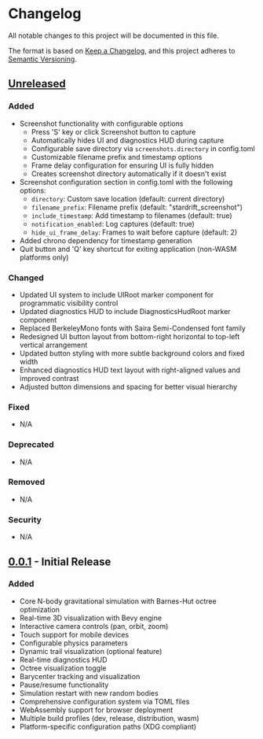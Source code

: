 # Changelog

All notable changes to this project will be documented in this file.

The format is based on [Keep a Changelog](https://keepachangelog.com/en/1.1.0/),
and this project adheres to [Semantic Versioning](https://semver.org/spec/v2.0.0.html).

## [Unreleased]

### Added
- Screenshot functionality with configurable options
  - Press 'S' key or click Screenshot button to capture
  - Automatically hides UI and diagnostics HUD during capture
  - Configurable save directory via `screenshots.directory` in config.toml
  - Customizable filename prefix and timestamp options
  - Frame delay configuration for ensuring UI is fully hidden
  - Creates screenshot directory automatically if it doesn't exist
- Screenshot configuration section in config.toml with the following options:
  - `directory`: Custom save location (default: current directory)
  - `filename_prefix`: Filename prefix (default: "stardrift_screenshot")
  - `include_timestamp`: Add timestamp to filenames (default: true)
  - `notification_enabled`: Log captures (default: true)
  - `hide_ui_frame_delay`: Frames to wait before capture (default: 2)
- Added chrono dependency for timestamp generation
- Quit button and 'Q' key shortcut for exiting application (non-WASM platforms only)

### Changed
- Updated UI system to include UIRoot marker component for programmatic visibility control
- Updated diagnostics HUD to include DiagnosticsHudRoot marker component
- Replaced BerkeleyMono fonts with Saira Semi-Condensed font family
- Redesigned UI button layout from bottom-right horizontal to top-left vertical arrangement
- Updated button styling with more subtle background colors and fixed width
- Enhanced diagnostics HUD text layout with right-aligned values and improved contrast
- Adjusted button dimensions and spacing for better visual hierarchy

### Fixed
- N/A

### Deprecated
- N/A

### Removed
- N/A

### Security
- N/A

## [0.0.1] - Initial Release

### Added
- Core N-body gravitational simulation with Barnes-Hut octree optimization
- Real-time 3D visualization with Bevy engine
- Interactive camera controls (pan, orbit, zoom)
- Touch support for mobile devices
- Configurable physics parameters
- Dynamic trail visualization (optional feature)
- Real-time diagnostics HUD
- Octree visualization toggle
- Barycenter tracking and visualization
- Pause/resume functionality
- Simulation restart with new random bodies
- Comprehensive configuration system via TOML files
- WebAssembly support for browser deployment
- Multiple build profiles (dev, release, distribution, wasm)
- Platform-specific configuration paths (XDG compliant)

[Unreleased]: https://github.com/emilyst/stardrift/compare/v0.0.1...HEAD
[0.0.1]: https://github.com/emilyst/stardrift/releases/tag/v0.0.1